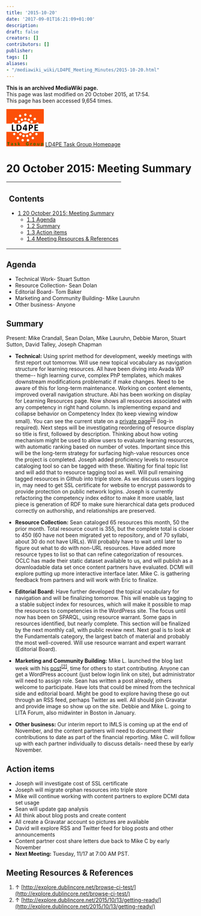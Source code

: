 ```yaml
---
title: '2015-10-20'
date: '2017-09-01T16:21:09+01:00'
description: 
draft: false
creators: []
contributors: []
publisher: 
tags: []
aliases:
- "/mediawiki_wiki/LD4PE_Meeting_Minutes/2015-10-20.html"
---
```


 **This is an archived MediaWiki page.**  
This page was last modified on 20 October 2015, at 17:54.  
This page has been accessed 9,654 times.

[<img alt="LD4PE logo" src="/mediawiki_wiki/images/Ld4pe.png" width="100" height="99">](/mediawiki_wiki/images/Ld4pe.png) [LD4PE Task Group Homepage](/mediawiki_wiki/Pet/ld4pe)

# 20 October 2015: Meeting Summary 
<table id="toc" class="toc">
  <tr>
    <td>
      <div id="toctitle">
        <h2>Contents</h2>
      </div>
      <ul>
        <li class="toclevel-1 tocsection-1">
          <a href="#20_October_2015:_Meeting_Summary"><span class="tocnumber">1</span> <span class="toctext">20 October 2015: Meeting Summary</span></a>
          <ul>
            <li class="toclevel-2 tocsection-2"><a href="#Agenda"><span class="tocnumber">1.1</span> <span class="toctext">Agenda</span></a></li>
            <li class="toclevel-2 tocsection-3"><a href="#Summary"><span class="tocnumber">1.2</span> <span class="toctext">Summary</span></a></li>
            <li class="toclevel-2 tocsection-4"><a href="#Action_items"><span class="tocnumber">1.3</span> <span class="toctext">Action items</span></a></li>
            <li class="toclevel-2 tocsection-5"><a href="#Meeting_Resources_.26_References"><span class="tocnumber">1.4</span> <span class="toctext">Meeting Resources &amp; References</span></a></li>
          </ul>
        </li>
      </ul>
    </td>
  </tr>
</table>


## Agenda 

- Technical Work- Stuart Sutton 
- Resource Collection- Sean Dolan
- Editorial Board- Tom Baker 
- Marketing and Community Building- Mike Lauruhn
- Other business- Anyone

## Summary 

Present: Mike Crandall, Sean Dolan, Mike Lauruhn, Debbie Maron, Stuart Sutton, David Talley, Joseph Chapman

- **Technical:** Using sprint method for development, weekly meetings with first report out tomorrow. Will use new topical vocabulary as navigation structure for learning resources. All have been diving into Avada WP theme-- high learning curve, complex PhP templates, which makes downstream modifications problematic if make changes. Need to be aware of this for long-term maintenance. Working on content elements, improved overall navigation structure. Abi has been working on display for Learning Resources page. Now shows all resources associated with any competency in right hand column. Is implementing expand and collapse behavior on Competency Index (to keep viewing window small). You can see the current state on a [private page](http://explore.dublincore.net/browse-ci-test/)<sup id="cite_ref-0" class="reference"><a href="#cite_note-0">[1]</a></sup> (log-in required). Next steps will be investigating reordering of resource display so title is first, followed by description. Thinking about how voting mechanism might be used to allow users to evaluate learning resources, with automatic ranking based on number of votes. Important since this will be the long-term strategy for surfacing high-value resources once the project is completed. Joseph added proficiency levels to resource cataloging tool so can be tagged with these. Waiting for final topic list and will add that to resource tagging tool as well. Will pull remaining tagged resources in Github into triple store. As we discuss users logging in, may need to get SSL certificate for website to encrypt passwords to provide protection on public network logins. Joseph is currently refactoring the competency index editor to make it more usable, last piece is generation of RDF to make sure hierarchical data gets produced correctly on authorship, and relationships are preserved.

- **Resource Collection:** Sean cataloged 65 resources this month, 50 the prior month. Total resource count is 355, but the complete total is closer to 450 (60 have not been migrated yet to repository, and of 70 syllabi, about 30 do not have URLs). Will probably have to wait until later to figure out what to do with non-URL resources. Have added more resource types to list so that can refine categorization of resources. OCLC has made their static dataset available to us, and will publish as a downloadable data set once content partners have evaluated. DCMI will explore putting up more interactive interface later. Mike C. is gathering feedback from partners and will work with Eric to finalize.

- **Editorial Board:** Have further developed the topical vocabulary for navigation and will be finalizing tomorrow. This will enable us tagging to a stable subject index for resources, which will make it possible to map the resources to competencies in the WordPress site. The focus until now has been on SPARQL, using resource warrant. Some gaps in resources identified, but nearly complete. This section will be finalized by the next monthly call, with public review next. Next goal is to look at the Fundamentals category, the largest batch of material and probably the most well-covered. Will use resource warrant and expert warrant (Editorial Board). 

- **Marketing and Community Building:** Mike L. launched the blog last week with his [post](http://explore.dublincore.net/2015/10/13/getting-ready/)<sup id="cite_ref-1" class="reference"><a href="#cite_note-1">[2]</a></sup>, time for others to start contributing. Anyone can get a WordPress account (just below login link on site), but administrator will need to assign role. Sean has written a post already, others welcome to participate. Have lots that could be mined from the technical side and editorial board. Might be good to explore having these go out through an RSS feed, perhaps Twitter as well. All should join Gravatar and provide image so show up on the site. Debbie and Mike L. going to LITA Forum, also midwinter in Boston in January. 

- **Other business:** Our interim report to IMLS is coming up at the end of November, and the content partners will need to document their contributions to date as part of the financial reporting. Mike C. will follow up with each partner individually to discuss details- need these by early November.

## Action items 

- Joseph will investigate cost of SSL certificate
- Joseph will migrate orphan resources into triple store
- Mike will continue working with content partners to explore DCMI data set usage
- Sean will update gap analysis
- All think about blog posts and create content
- All create a Gravatar account so pictures are available
- David will explore RSS and Twitter feed for blog posts and other announcements
- Content partner cost share letters due back to Mike C by early November
- **Next Meeting:** Tuesday, 11/17 at 7:00 AM PST.

## Meeting Resources & References 

1. ↑ [http://explore.dublincore.net/browse-ci-test/](http://explore.dublincore.net/browse-ci-test/)
2. ↑ [http://explore.dublincore.net/2015/10/13/getting-ready/](http://explore.dublincore.net/2015/10/13/getting-ready/)

